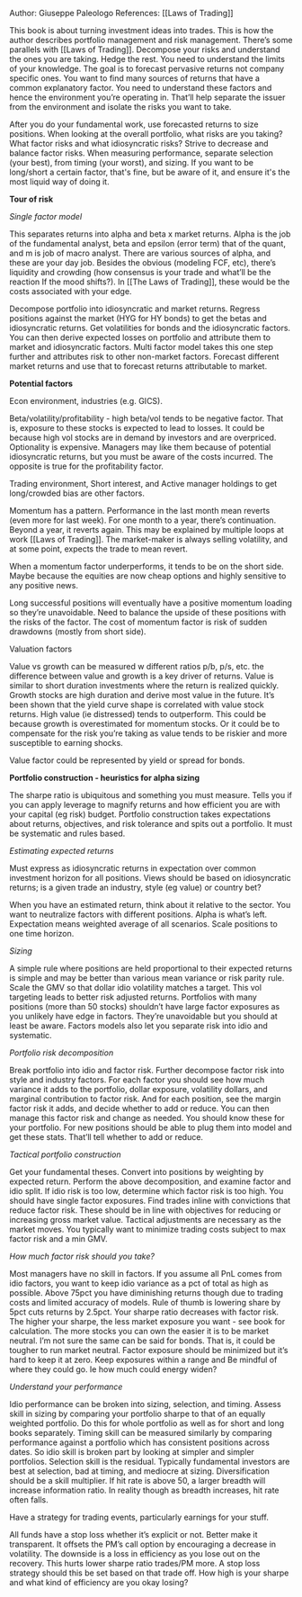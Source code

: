 Author: Giuseppe Paleologo
References: [[Laws of Trading]]

This book is about turning investment ideas into trades. This is how the author describes portfolio management and risk management. There’s some parallels with [[Laws of Trading]]. Decompose your risks and understand the ones you are taking. Hedge the rest. You need to understand the limits of your knowledge. The goal is to forecast pervasive returns not company specific ones. You want to find many sources of returns that have a common explanatory factor. You need to understand these factors and hence the environment you’re operating in. That’ll help separate the issuer from the environment and isolate the risks you want to take.   

After you do your fundamental work, use forecasted returns to size positions. When looking at the overall portfolio, what risks are you taking? What factor risks and what idiosyncratic risks? Strive to decrease and balance factor risks. When measuring performance, separate selection (your best), from timing (your worst), and sizing. If you want to be long/short a certain factor, that's fine, but be aware of it, and ensure it's the most liquid way of doing it. 


**Tour of risk** 

*Single factor model* 

This separates returns into alpha and beta x market returns. Alpha is the job of the fundamental analyst, beta and epsilon (error term) that of the quant, and m is job of macro analyst. There are various sources of alpha, and these are your day job. Besides the obvious (modeling FCF, etc), there’s liquidity and crowding (how consensus is your trade and what’ll be the reaction If the mood shifts?). In [[The Laws of Trading]], these would be the costs associated with your edge. 

Decompose portfolio into idiosyncratic and market returns. Regress positions against the market (HYG for HY bonds) to get the betas and idiosyncratic returns. Get volatilities for bonds and the idiosyncratic factors. You can then derive expected losses on portfolio and attribute them to market and idiosyncratic factors. Multi factor model takes this one step further and attributes risk to other non-market factors. Forecast different market returns and use that to forecast returns attributable to market.   

**Potential factors**

Econ environment, industries (e.g. GICS).

Beta/volatility/profitability - high beta/vol tends to be negative factor. That is, exposure to these stocks is expected to lead to losses. It could be because high vol stocks are in demand by investors and are overpriced. Optionality is expensive. Managers may like them because of potential idiosyncratic returns, but you must be aware of the costs incurred. The opposite is true for the profitability factor. 

Trading environment, Short interest, and Active manager holdings to get long/crowded bias are other factors.

Momentum has a pattern. Performance in the last month mean reverts (even more for last week). For one month to a year, there’s continuation. Beyond a year, it reverts again. This may be explained by multiple loops at work [[Laws of Trading]]. The market-maker is always selling volatility, and at some point, expects the trade to mean revert. 

When a momentum factor underperforms, it tends to be on the short side. Maybe because the equities are now cheap options and highly sensitive to any positive news.

Long successful positions will eventually have a positive momentum loading so they’re unavoidable. Need to balance the upside of these positions with the risks of the factor. The cost of momentum factor is risk of sudden drawdowns (mostly from short side).

Valuation factors 

Value vs growth can be measured w different ratios p/b, p/s, etc. the difference between value and growth is a key driver of returns. Value is similar to short duration investments where the return is realized quickly. Growth stocks are high duration and derive most value in the future. It’s been shown that the yield curve shape is correlated with value stock returns. High value (ie distressed) tends to outperform. This could be because growth is overestimated for momentum stocks. Or it could be to compensate for the risk you’re taking as value tends to be riskier and more susceptible to earning shocks.  

Value factor could be represented by yield or spread for bonds. 


**Portfolio construction - heuristics for alpha sizing** 

The sharpe ratio is ubiquitous and something you must measure. Tells you if you can apply leverage to magnify returns and how efficient you are with your capital (eg risk) budget. 
Portfolio construction takes expectations about returns, objectives, and risk tolerance and spits out a portfolio. It must be systematic and rules based.  

*Estimating expected returns*

Must express as idiosyncratic returns in expectation over common investment horizon for all positions. Views should be based on idiosyncratic returns; is a given trade an industry, style (eg value) or country bet? 

When you have an estimated return, think about it relative to the sector. You want to neutralize factors with different positions. Alpha is what’s left. Expectation means weighted average of all scenarios. Scale positions to one time horizon.

*Sizing* 

A simple rule where positions are held proportional to their expected returns is simple and may be better than various mean variance or risk parity rule. Scale the GMV so that dollar idio volatility matches a target. This vol targeting leads to better risk adjusted returns. Portfolios with many positions (more than 50 stocks) shouldn’t have large factor exposures as you unlikely have edge in factors. They’re unavoidable but you should at least be aware. Factors models also let you separate risk into idio and systematic.

*Portfolio risk decomposition* 

Break portfolio into idio and factor risk. Further decompose factor risk into style and industry factors. For each factor you should see how much variance it adds to the portfolio, dollar exposure, volatility dollars, and marginal contribution to factor risk. And for each position, see the margin factor risk it adds, and decide whether to add or reduce. You can then manage this factor risk and change as needed. You should know these for your portfolio. 
For new positions should be able to plug them into model and get these stats. That’ll tell whether to add or reduce.   

*Tactical portfolio construction*

Get your fundamental theses. Convert into positions by weighting by expected return. Perform the above decomposition, and examine factor and idio split. If idio risk is too low, determine which factor risk is too high. You should have single factor exposures. Find trades inline with convictions that reduce factor risk. These should be in line with objectives for reducing or increasing gross market value. Tactical adjustments are necessary as the market moves. You typically want to minimize trading costs subject to max factor risk and a min GMV.  

*How much factor risk should you take?*

Most managers have no skill in factors. If you assume all PnL comes from idio factors, you want to keep idio variance as a pct of total as high as possible. Above 75pct you have diminishing returns though due to trading costs and limited accuracy of models. Rule of thumb is lowering share by 5pct cuts returns by 2.5pct. Your sharpe ratio decreases with factor risk. The higher your sharpe, the less market exposure you want - see book for calculation. The more stocks you can own the easier it is to be market neutral. I’m not sure the same can be said for bonds. That is, it could be tougher to run market neutral. 
Factor exposure should be minimized but it’s hard to keep it at zero. Keep exposures within a range and Be mindful of where they could go. Ie how much could energy widen?  

*Understand your performance* 

Idio performance can be broken into sizing, selection, and timing. Assess skill in sizing by comparing your portfolio sharpe to that of an equally weighted portfolio. Do this for whole portfolio as well as for short and long books separately. Timing skill can be measured similarly by comparing performance against a portfolio which has consistent positions across dates. So idio skill is broken part by looking at simpler and simpler portfolios. Selection skill is the residual. Typically fundamental investors are best at selection, bad at timing, and mediocre at sizing. Diversification should be a skill multiplier. If hit rate is above 50, a larger breadth will increase information ratio. In reality though as breadth increases, hit rate often falls. 

Have a strategy for trading events, particularly earnings for your stuff.

All funds have a stop loss whether it’s explicit or not. Better make it transparent. It offsets the PM’s call option by encouraging a decrease in volatility. The downside is a loss in efficiency as you lose out on the recovery. This hurts lower sharpe ratio trades/PM more. A stop loss strategy should this be set based on that trade off. How high is your sharpe and what kind of efficiency are you okay losing?